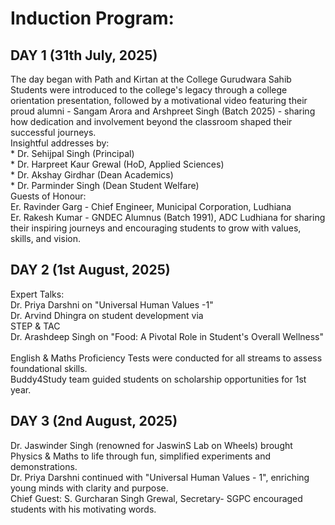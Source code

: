 # Induction Program:

## DAY 1 (31th July, 2025)

The day began with Path and Kirtan at the College Gurudwara Sahib
‎<br>
‎Students were introduced to the college's legacy through a college orientation presentation, followed by a motivational video featuring their proud alumni - Sangam Arora and Arshpreet Singh (Batch 2025) - sharing how dedication and involvement beyond the classroom shaped their successful journeys.
‎‎<br>
‎Insightful addresses by:
‎‎<br>
‎* Dr. Sehijpal Singh (Principal)
‎‎<br>
‎* Dr. Harpreet Kaur Grewal (HoD, Applied Sciences)
‎‎<br>
‎* Dr. Akshay Girdhar (Dean Academics)
‎‎<br>
‎* Dr. Parminder Singh (Dean Student Welfare)
‎‎<br>
‎Guests of Honour:
‎‎<br>
‎Er. Ravinder Garg - Chief Engineer, Municipal Corporation, Ludhiana
‎‎<br>
‎Er. Rakesh Kumar - GNDEC Alumnus (Batch 1991), ADC Ludhiana for sharing their inspiring journeys and encouraging students to grow with values, skills, and vision.
‎
## DAY 2 (1st August, 2025)

Expert Talks:
‎‎<br>
‎Dr. Priya Darshni on "Universal Human Values -1"
‎‎<br>
‎Dr. Arvind Dhingra on student development via
‎‎<br>
‎STEP & TAC
‎‎<br>
‎Dr. Arashdeep Singh on "Food: A Pivotal Role in Student's Overall Wellness"
‎‎<br>
‎English & Maths Proficiency Tests were conducted for all streams to assess foundational skills.
‎‎<br>
‎Buddy4Study team guided students on scholarship opportunities for 1st year.

## DAY 3 (2nd August, 2025)

Dr. Jaswinder Singh (renowned for JaswinS Lab on Wheels) brought Physics & Maths to life through fun, simplified experiments and demonstrations.
‎‎<br>
‎Dr. Priya Darshni continued with "Universal Human Values - 1", enriching young minds with clarity and purpose.
‎‎<br>
‎Chief Guest: S. Gurcharan Singh Grewal, Secretary- SGPC encouraged students with his motivating words.
